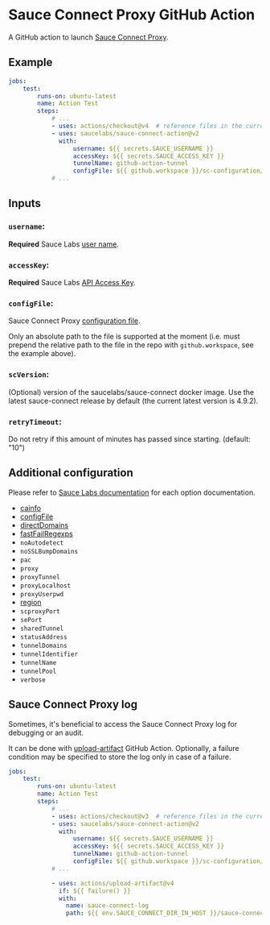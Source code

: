 # Sauce Connect Proxy GitHub Action

A GitHub action to launch [Sauce Connect Proxy](https://docs.saucelabs.com/secure-connections/sauce-connect).

## Example

```yaml
jobs:
    test:
        runs-on: ubuntu-latest
        name: Action Test
        steps:
            # ...
            - uses: actions/checkout@v4  # reference files in the current repository
            - uses: saucelabs/sauce-connect-action@v2
              with:
                  username: ${{ secrets.SAUCE_USERNAME }}
                  accessKey: ${{ secrets.SAUCE_ACCESS_KEY }}
                  tunnelName: github-action-tunnel
                  configFile: ${{ github.workspace }}/sc-configuration/config.yaml
            # ...
```

## Inputs

### `username`:

**Required** Sauce Labs [user name](https://docs.saucelabs.com/dev/cli/sauce-connect-proxy/#--user).

### `accessKey`:

**Required** Sauce Labs [API Access Key](https://docs.saucelabs.com/dev/cli/sauce-connect-proxy/#--api-key).

### `configFile`:

Sauce Connect Proxy [configuration file](https://docs.saucelabs.com/secure-connections/sauce-connect/setup-configuration/yaml-config/).

Only an absolute path to the file is supported at the moment (i.e. must prepend the relative path to the file in the repo with `github.workspace`, see the example above).

### `scVersion`:

(Optional) version of the saucelabs/sauce-connect docker image. Use the latest sauce-connect release by default (the current latest version is 4.9.2).

### `retryTimeout`:

Do not retry if this amount of minutes has passed since starting. (default: "10")

## Additional configuration

Please refer to [Sauce Labs documentation](https://docs.saucelabs.com/dev/cli/sauce-connect-proxy/index.html) for each option documentation.

- [cainfo](https://docs.saucelabs.com/dev/cli/sauce-connect-proxy/index.html#--cainfo)
- [configFile](https://docs.saucelabs.com/dev/cli/sauce-connect-proxy/index.html#--config-file)
- [directDomains](https://docs.saucelabs.com/dev/cli/sauce-connect-proxy/index.html#--direct-domains)
- [fastFailRegexps](https://docs.saucelabs.com/dev/cli/sauce-connect-proxy/index.html#--fast-fail-regexps)
- `noAutodetect`
- `noSSLBumpDomains`
- `pac`
- `proxy`
- `proxyTunnel`
- `proxyLocalhost`
- `proxyUserpwd`
- [region](https://docs.saucelabs.com/dev/cli/sauce-connect-proxy/index.html#--region)
- `scproxyPort`
- `sePort`
- `sharedTunnel`
- `statusAddress`
- `tunnelDomains`
- `tunnelIdentifier`
- `tunnelName`
- `tunnelPool`
- `verbose`

## Sauce Connect Proxy log

Sometimes, it's beneficial to access the Sauce Connect Proxy log for debugging or an audit.

It can be done with [upload-artifact](https://github.com/actions/upload-artifact) GitHub Action.
Optionally, a failure condition may be specified to store the log only in case of a failure.

```yaml
jobs:
    test:
        runs-on: ubuntu-latest
        name: Action Test
        steps:
            # ...
            - uses: actions/checkout@v3  # reference files in the current repository
            - uses: saucelabs/sauce-connect-action@v2
              with:
                  username: ${{ secrets.SAUCE_USERNAME }}
                  accessKey: ${{ secrets.SAUCE_ACCESS_KEY }}
                  tunnelName: github-action-tunnel
                  configFile: ${{ github.workspace }}/sc-configuration/config.yaml
            # ...

            - uses: actions/upload-artifact@v4
              if: ${{ failure() }}
              with:
                name: sauce-connect-log
                path: ${{ env.SAUCE_CONNECT_DIR_IN_HOST }}/sauce-connect.log
```
